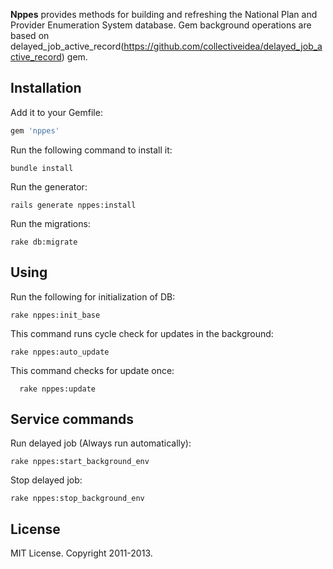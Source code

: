 **Nppes** provides methods for building and refreshing the National Plan and Provider Enumeration System database.
Gem background operations are based on delayed_job_active_record(https://github.com/collectiveidea/delayed_job_active_record) gem.

## Installation

Add it to your Gemfile:

```ruby
gem 'nppes'
```

Run the following command to install it:

```console
bundle install
```

Run the generator:

```console
rails generate nppes:install
```

Run the migrations:

```console
rake db:migrate
```

## Using
Run the following for initialization of DB:
```console
rake nppes:init_base
```

This command runs cycle check for updates in the background:
```console
rake nppes:auto_update
```
This command checks for update once:
```console
  rake nppes:update
```

## Service commands
Run delayed job (Always run automatically):
```console
rake nppes:start_background_env
```

Stop delayed job:
```console
rake nppes:stop_background_env
```

## License

MIT License. Copyright 2011-2013.
